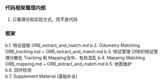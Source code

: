 <!--
 * @Author: Liu Weilong
 * @Date: 2021-01-28 08:56:06
 * @LastEditors: Liu Weilong 
 * @LastEditTime: 2021-01-28 17:29:28
 * @FilePath: /3rd-test-learning/31. orb_slam_related/doc/doc_sketch.md
 * @Description: 
-->
### 代码框架整理内部
1. 只看理论和实现方式，而不是代码

### 框架
b.1. 特征提取                ORB_extract_and_match.md
b.2. Odometry Matching      ORB_tracking.md  + ORB_extract_and_match.md
b.3. 特征管理                ORB的特征管理分散在 Tracking 和 Mapping当中，有些混乱
b.4. Mapping Matching       ORB_mapping.md + ORB_extract_and_match.md
b.5. 地图维护<br>
b.6. 回环检测<br>
b.7. Supplement Material (基础补全)<br>